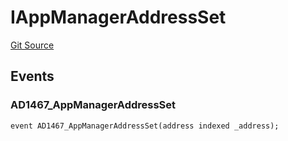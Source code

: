 # IAppManagerAddressSet
[Git Source](https://github.com/thrackle-io/tron/blob/d5d71b820b889f2fefe2639a8f5979e5f09110ed/src/common/IEvents.sol)


## Events
### AD1467_AppManagerAddressSet

```solidity
event AD1467_AppManagerAddressSet(address indexed _address);
```

